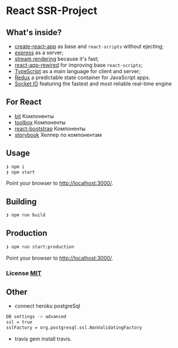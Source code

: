 # React SSR-Project

## What's inside?

- [create-react-app](https://github.com/facebook/create-react-app) as base and `react-scripts` without ejecting;
- [express](https://github.com/expressjs/express) as a server;
- [stream rendering](https://reactjs.org/docs/react-dom-server.html#rendertonodestream) because it's fast;
- [react-app-rewired](https://github.com/timarney/react-app-rewired) for improving base `react-scripts`;
- [TypeScript](https://www.typescriptlang.org/) as a main language for client and server;
- [Redux](https://redux.js.org) a predictable state container for JavaScript apps.
- [Socket IO](https://socket.io) featuring the fastest and most reliable real-time engine

## For React
- [bit](https://github.com/teambit/bit) Компоненты
- [toolbox](https://github.com/react-toolbox/react-toolbox) Компоненты
- [react-bootstrap](https://github.com/react-bootstrap/react-bootstrap) Компоненты
- [storybook](https://github.com/storybooks/storybook) Хелпер по компонентам


## Usage

``` bash
❯ npm i
❯ npm start
```

Point your browser to [http://localhost:3000/](http://localhost:3000/). 

## Building

``` bash
❯ npm run build
```

## Production

``` bash
❯ npm run start:production
```

Point your browser to [http://localhost:3000/](http://localhost:3000/).

### License [MIT](LICENSE)


## Other
- connect heroku postgreSql

``` bash
DB settings -> advanced
ssl = true
sslFactory = org.postgresql.ssl.NonValidatingFactory
```

- travis 
gem install travis.
